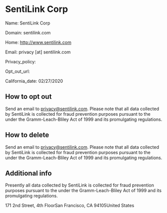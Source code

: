 
# SentiLink Corp

Name: SentiLink Corp

Domain: sentilink.com

Home: http://www.sentilink.com

Email: privacy [at] sentilink.com

Privacy_policy: 

Opt_out_url: 

California_date: 02/27/2020



## How to opt out

Send an email to privacy@sentilink.com. Please note that all data collected by SentiLink is collected for fraud prevention purposes pursuant to the under the Gramm-Leach­-Bliley Act of 1999 and its promulgating regulations.

## How to delete

Send an email to privacy@sentilink.com. Please note that all data collected by SentiLink is collected for fraud prevention purposes pursuant to the under the Gramm-Leach­-Bliley Act of 1999 and its promulgating regulations.

## Additional info

Presently all data collected by SentiLink is collected for fraud prevention purposes pursuant to the under the Gramm-Leach­-Bliley Act of 1999 and its promulgating regulations.

171 2nd Street, 4th FloorSan Francisco, CA 94105United States

